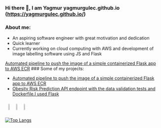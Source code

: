 ### Hi there 👋, I am Yagmur yagmurgulec.github.io (https://yagmurgulec.github.io/)
### About me: 
<ul>
  <li>An aspiring software engineer with great motivation and dedication</li>
  <li>Quick learner</li>
  <li>Currently working on cloud computing with AWS and development of image labelling software using JS and Flask </li>
</li>
</ul>
<a href="https://github.com/YagmurGULEC/flask-aws-ecr-cd-pipeline">Automated pipeline to push the image of 
 a simple containerized Flask app to AWS ECR</a>
### Some of my projects: 
<ul>
   <li><a href="https://github.com/YagmurGULEC/flask-aws-ecr-cd-pipeline">Automated pipeline to push the image of 
 a simple containerized Flask app to AWS ECR</a></li>
  <li><a href="https://github.com/YagmurGULEC/FlaskObesityRiskPredictionMLApp">Obesity Risk Prediction API endpoint with the data validation tests and Dockerfile.I used Flask</a></li>
</li>
  
</ul>
<div class="image-container" style="display: flex; 
 margin-right: 100;
  width: 50%;
  padding: 10px;"> 
 <img src="https://cdn.jsdelivr.net/gh/devicons/devicon/icons/python/python-original-wordmark.svg" style="width: 10%; height: auto;"> 
 <img src="https://cdn.jsdelivr.net/gh/devicons/devicon/icons/flask/flask-original-wordmark.svg"  style="width: 10%; height: auto;"> 
 <img src="https://cdn.jsdelivr.net/gh/devicons/devicon/icons/postgresql/postgresql-original-wordmark.svg" style="width: 10%; height: auto;">
</div>


[![Top Langs](https://github-readme-stats.vercel.app/api/top-langs/?username=YagmurGULEC&hide=css,scss,html&layout=donut-vertical)](https://github.com/YagmurGULEC/github-readme-stats)



